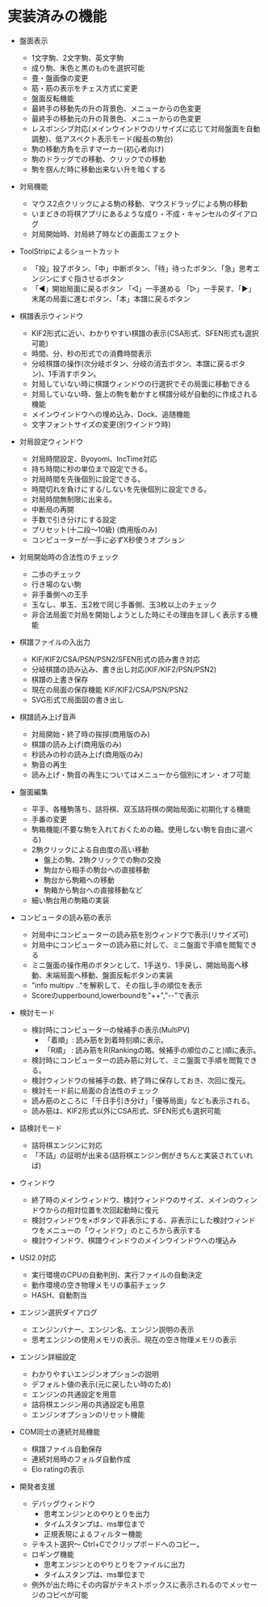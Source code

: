 ﻿# 実装済みの機能

- 盤面表示
	- 1文字駒、2文字駒、英文字駒
	- 成り駒、朱色と黒のものを選択可能
	- 畳・盤画像の変更
	- 筋・筋の表示をチェス方式に変更
	- 盤面反転機能
	- 最終手の移動先の升の背景色、メニューからの色変更
	- 最終手の移動元の升の背景色、メニューからの色変更
	- レスポンシブ対応(メインウインドウのリサイズに応じて対局盤面を自動調整)、低アスペクト表示モード(縦長の駒台)
	- 駒の移動方角を示すマーカー(初心者向け)
	- 駒のドラッグでの移動、クリックでの移動
	- 駒を掴んだ時に移動出来ない升を暗くする

- 対局機能
	- マウス2点クリックによる駒の移動、マウスドラッグによる駒の移動
	- いまどきの将棋アプリにあるような成り・不成・キャンセルのダイアログ
  - 対局開始時、対局終了時などの画面エフェクト

- ToolStripによるショートカット
	- 「投」投了ボタン、「中」中断ボタン、「待」待ったボタン、「急」思考エンジンにすぐ指させるボタン
	- 「◀」開始局面に戻るボタン 「◁」一手進める 「▷」一手戻す、「▶」末尾の局面に進むボタン、「本」本譜に戻るボタン

- 棋譜表示ウィンドウ
	- KIF2形式に近い、わかりやすい棋譜の表示(CSA形式、SFEN形式も選択可能)
	- 時間、分、秒の形式での消費時間表示
	- 分岐棋譜の操作(次分岐ボタン、分岐の消去ボタン、本譜に戻るボタン)、1手消すボタン。
	- 対局していない時に棋譜ウィンドウの行選択でその局面に移動できる
	- 対局していない時、盤上の駒を動かすと棋譜分岐が自動的に作成される機能
  - メインウインドウへの埋め込み、Dock、追随機能
  - 文字フォントサイズの変更(別ウインドウ時)

- 対局設定ウィンドウ
	- 対局時間設定、Byoyomi、IncTime対応
	- 持ち時間に秒の単位まで設定できる。
	- 対局時間を先後個別に設定できる。
	- 時間切れを負けにする/しないを先後個別に設定できる。
	- 対局時間無制限に出来る。
	- 中断局の再開
	- 手数で引き分けにする設定
  - プリセット(十二段～10級) (商用版のみ)
  - コンピューターが一手に必ずX秒使うオプション

- 対局開始時の合法性のチェック
	- 二歩のチェック
	- 行き場のない駒
	- 非手番側への王手
	- 玉なし、単玉、玉2枚で同じ手番側、玉3枚以上のチェック
	- 非合法局面で対局を開始しようとした時にその理由を詳しく表示する機能

- 棋譜ファイルの入出力
	- KIF/KIF2/CSA/PSN/PSN2/SFEN形式の読み書き対応
	- 分岐棋譜の読み込み、書き出し対応(KIF/KIF2/PSN/PSN2)
	- 棋譜の上書き保存
	- 現在の局面の保存機能 KIF/KIF2/CSA/PSN/PSN2
  - SVG形式で局面図の書き出し

- 棋譜読み上げ音声
	- 対局開始・終了時の挨拶(商用版のみ)
	- 棋譜の読み上げ(商用版のみ)
	- 秒読みの秒の読み上げ(商用版のみ)
	- 駒音の再生
	- 読み上げ・駒音の再生についてはメニューから個別にオン・オフ可能

- 盤面編集
	- 平手、各種駒落ち、詰将棋、双玉詰将棋の開始局面に初期化する機能
	- 手番の変更
	- 駒箱機能(不要な駒を入れておくための箱。使用しない駒を自由に選べる)
	- 2駒クリックによる自由度の高い移動
		- 盤上の駒、2駒クリックでの駒の交換
		- 駒台から相手の駒台への直接移動
		- 駒台から駒箱への移動
		- 駒箱から駒台への直接移動など
	- 細い駒台用の駒箱の実装

- コンピュータの読み筋の表示
	- 対局中にコンピューターの読み筋を別ウィンドウで表示(リサイズ可)
	- 対局中にコンピューターの読み筋に対して、ミニ盤面で手順を閲覧できる
	- ミニ盤面の操作用のボタンとして、1手送り、1手戻し、開始局面へ移動、末端局面へ移動、盤面反転ボタンの実装
	- "info multipv .."を解釈して、その指し手の順位を表示
	- Scoreのupperbound,lowerboundを"++","--"で表示

- 検討モード
	- 検討時にコンピューターの候補手の表示(MultiPV)
		- 「着順」: 読み筋を到着時刻順に表示。
		- 「R順」 : 読み筋をR(Rankingの略。候補手の順位のこと)順に表示。
	- 検討時にコンピューターの読み筋に対して、ミニ盤面で手順を閲覧できる。
	- 検討ウィンドウの候補手の数、終了時に保存しておき、次回に復元。
	- 検討モード前に局面の合法性のチェック
  - 読み筋のところに「千日手引き分け」「優等局面」なども表示される。
  - 読み筋は、KIF2形式以外にCSA形式、SFEN形式も選択可能

- 詰検討モード
  - 詰将棋エンジンに対応
  - 「不詰」の証明が出来る(詰将棋エンジン側がきちんと実装されていれば)

- ウィンドウ
	- 終了時のメインウィンドウ、検討ウィンドウのサイズ、メインのウィンドウからの相対位置を次回起動時に復元
	- 検討ウィンドウを×ボタンで非表示にする、非表示にした検討ウィンドウをメニューの「ウィンドウ」のところから表示する
  - 検討ウインドウ、棋譜ウインドウのメインウインドウへの埋込み

- USI2.0対応
	- 実行環境のCPUの自動判別、実行ファイルの自動決定
	- 動作環境の空き物理メモリの事前チェック
	- HASH、自動割当

- エンジン選択ダイアログ
	- エンジンバナー、エンジン名、エンジン説明の表示
	- 思考エンジンの使用メモリの表示、現在の空き物理メモリの表示

- エンジン詳細設定
  - わかりやすいエンジンオプションの説明
  - デフォルト値の表示(元に戻したい時のため)
  - エンジンの共通設定を用意
  - 詰将棋エンジン用の共通設定も用意
  - エンジンオプションのリセット機能

- COM同士の連続対局機能
  - 棋譜ファイル自動保存
  - 連続対局時のフォルダ自動作成
  - Elo ratingの表示

- 開発者支援
	- デバッグウィンドウ
		- 思考エンジンとのやりとりを出力
		- タイムスタンプは、ms単位まで
		- 正規表現によるフィルター機能
    - テキスト選択～ Ctrl+Cでクリップボードへのコピー。
	- ロギング機能
		- 思考エンジンとのやりとりをファイルに出力
		- タイムスタンプは、ms単位まで
  - 例外が出た時にその内容がテキストボックスに表示されるのでメッセージのコピペが可能

